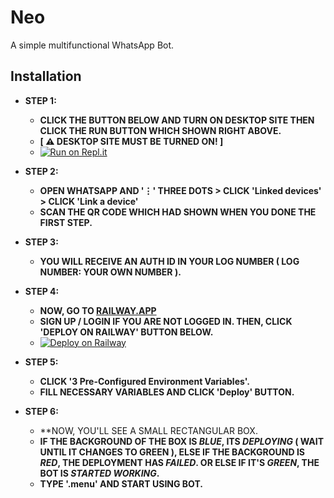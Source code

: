 # Neo
A simple multifunctional WhatsApp Bot.

## Installation

- **STEP 1:**
  - **CLICK THE BUTTON BELOW AND TURN ON DESKTOP SITE THEN CLICK THE RUN BUTTON WHICH SHOWN RIGHT ABOVE.**
  - **[ ⚠️ DESKTOP SITE MUST BE TURNED ON! ]**
  - [![Run on Repl.it](https://repl.it/badge/github/AbhiDevOfficial/Neo)](https://repl.it/@AbhiDevOfc/Neo?v=1?outputonly=1&lite=1)

- **STEP 2:**
  - **OPEN WHATSAPP AND '⋮' THREE DOTS > CLICK 'Linked devices' > CLICK 'Link a device'**
  - **SCAN THE QR CODE WHICH HAD SHOWN WHEN YOU DONE THE FIRST STEP.**

- **STEP 3:**
  - **YOU WILL RECEIVE AN AUTH ID IN YOUR LOG NUMBER ( LOG NUMBER: YOUR OWN NUMBER ).**

- **STEP 4:**
  - **NOW, GO TO [RAILWAY.APP](https://railway.app/dashboard)**
  - **SIGN UP / LOGIN IF YOU ARE NOT LOGGED IN. THEN, CLICK 'DEPLOY ON RAILWAY' BUTTON BELOW.**
  - [![Deploy on Railway](https://railway.app/button.svg)](https://railway.app/new/template/bJZwuH?referralCode=5QCaZZ)

- **STEP 5:**
  - **CLICK '3 Pre-Configured Environment Variables'.**
  - **FILL NECESSARY VARIABLES AND CLICK 'Deploy' BUTTON.**

- **STEP 6:**
  - **NOW, YOU'LL SEE A SMALL RECTANGULAR BOX.
  - **IF THE BACKGROUND OF THE BOX IS _BLUE_, ITS _DEPLOYING_ ( WAIT UNTIL IT CHANGES TO GREEN ), ELSE IF THE BACKGROUND IS _RED_, THE DEPLOYMENT HAS _FAILED_. OR ELSE IF IT'S _GREEN_, THE BOT IS _STARTED WORKING_.**
  - **TYPE '.menu' AND START USING BOT.**
